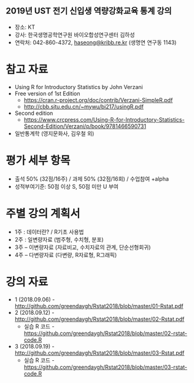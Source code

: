 ## 2019년 UST 전기 신입생 역량강화교육 통계 강의 
- 장소: KT
- 강사: 한국생명공학연구원 바이오합성연구센터 김하성
- 연락처: 042-860-4372, haseong@kribb.re.kr (생명연 연구동 1143)

# 참고 자료
- Using R for Introductory Statistics by John Verzani
- Free version of 1st Edition 
  - https://cran.r-project.org/doc/contrib/Verzani-SimpleR.pdf
  - http://cbb.sjtu.edu.cn/~mywu/bi217/usingR.pdf
- Second edition
  - https://www.crcpress.com/Using-R-for-Introductory-Statistics-Second-Edition/Verzani/p/book/9781466590731
- 일반통계학 (영지문화사, 김우철 외)

# 평가 세부 항목
- 출석 50% (32점/16주) / 과제 50% (32점/16회) / 수업참여 +alpha
- 성적부여기준: 50점 이상 S, 50점 미만 U 부여

# 주별 강의 계획서
- 1주 : 데이터란? / R기초 사용법
- 2주 : 일변량자료 (범주형, 수치형, 분포) 
- 3주 – 이변량자료 (자료비교, 수치자료의 관계, 단순선형회귀)
- 4주 – 다변량자료 (다변량, R자료형, R그래픽) 


# 강의 자료 
- 1 (2018.09.06) - http://github.com/greendaygh/Rstat2018/blob/master/01-Rstat.pdf
- 2 (2018.09.12) - http://github.com/greendaygh/Rstat2018/blob/master/02-Rstat.pdf
  - 실습 R 코드 - https://github.com/greendaygh/Rstat2018/blob/master/02-rstat-code.R
- 3 (2018.09.19) - http://github.com/greendaygh/Rstat2018/blob/master/03-Rstat.pdf
  - 실습 R 코드 - https://github.com/greendaygh/Rstat2018/blob/master/03-rstat-code.R

